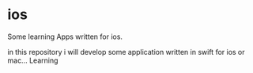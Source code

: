 # ios
Some learning Apps written for ios.

in this repository i will develop some application written in swift for ios or mac... Learning
